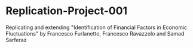 # Replication-Project-001
 Replicating and extending "Identification of Financial Factors in Economic Fluctuations" by Francesco Furlanetto, Francesco Ravazzolo and Samad Sarferaz
